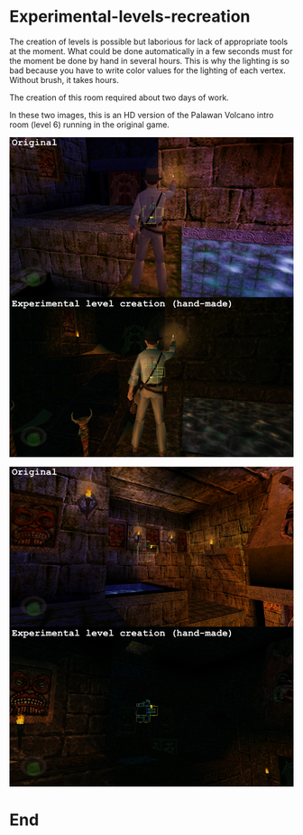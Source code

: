 # Experimental-levels-recreation

The creation of levels is possible but laborious for lack of appropriate tools at the moment. What could be done automatically in a few seconds must for the moment be done by hand in several hours. This is why the lighting is so bad because you have to write color values for the lighting of each vertex. Without brush, it takes hours.

The creation of this room required about two days of work.

In these two images, this is an HD version of the Palawan Volcano intro room (level 6) running in the original game.

![alt text](https://raw.githubusercontent.com/Jones3D-The-Infernal-Engine/Experimental-level-creation/main/levelexperimental_1.jpg?raw=true)

![alt text](https://raw.githubusercontent.com/Jones3D-The-Infernal-Engine/Experimental-level-creation/main/levelexperimental_2.jpg?raw=true)

# End
